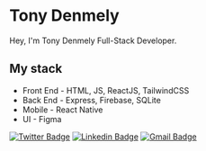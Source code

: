 # Tony Denmely

Hey, I'm Tony Denmely Full-Stack Developer.

## My stack

- Front End - HTML, JS, ReactJS, TailwindCSS
- Back End - Express, Firebase, SQLite
- Mobile - React Native
- UI - Figma


[![Twitter Badge](https://img.shields.io/badge/-@denmely_dev-BCFE2F?style=flat-square&labelColor=BCFE2F&logo=twitter&logoColor=black&link=https://twitter.com/denmely_dev)](https://twitter.com/denmely_dev) 
[![Linkedin Badge](https://img.shields.io/badge/-Tony%20Denmely-BCFE2F?style=flat-square&logo=Linkedin&logoColor=black&link=https://www.linkedin.com/in/tony-denmely/)](https://www.linkedin.com/in/tony-denmely/) 
[![Gmail Badge](https://img.shields.io/badge/-denmely.dev@gmail.com-BCFE2F?style=flat-square&logo=Gmail&logoColor=black&link=mailto:denmely.dev@gmail.com)](mailto:denmely.dev@gmail.com)
